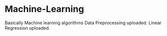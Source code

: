 # Machine-Learning
Basically Machine learning algorithms
Data Preprocessing uploaded.
Linear Regression uploaded.
